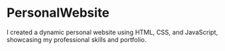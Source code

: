 # PersonalWebsite
I created a dynamic personal website using HTML, CSS, and JavaScript, showcasing my professional skills and portfolio.
